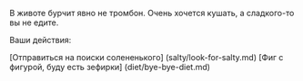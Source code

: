 В животе бурчит явно не тромбон. Очень хочется кушать, а сладкого-то вы не едите. 

Ваши действия:

[Отправиться на поиски солененького] (salty/look-for-salty.md)
[Фиг с фигурой, буду есть зефирки] (diet/bye-bye-diet.md)